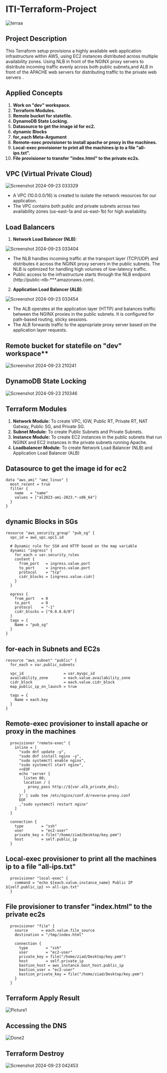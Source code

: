 # ITI-Terraform-Project

![terraa](https://github.com/user-attachments/assets/44494013-6ff5-4b6a-8ae2-db496c296ffc)


## Project Description

This Terraform setup provisions a highly available web application infrastructure within AWS, using EC2 instances distributed across multiple availability zones. Using NLB in front of the NGINX proxy servers to distribute incoming traffic evenly across both public subnets,and ALB in front of the APACHE web servers for distributing traffic to the private web servers . 


## Applied Concepts

1. **Work on "dev" workspace.**
2. **Terraform Modules.**
3. **Remote bucket for statefile.**
4. **DynamoDB State Locking.**
5. **Datasource to get the image id for ec2.**
6. **dynamic Blocks**
7. **for_each Meta-Argument**
8. **Remote-exec provisioner to install apache or proxy in the machines.**
9. **Local-exec provisioner to print all the machines ip to a file "all-ips.txt".**
10. **File provisioner to transfer "index.html" to the private ec2s.**

## VPC (Virtual Private Cloud)

![Screenshot 2024-09-23 033329](https://github.com/user-attachments/assets/022a3aff-dc16-4af8-b574-88a3e01d3e7c)

  - A VPC (10.0.0.0/16) is created to isolate the network resources for our application.
  - The VPC contains both public and private subnets across two availability zones (us-east-1a and us-east-1b) for high availability.


## Load Balancers

1. **Network Load Balancer (NLB)**:
   
![Screenshot 2024-09-23 033404](https://github.com/user-attachments/assets/cb1f414a-a12b-45dc-a76d-c973ebd9e4a9)

  - The NLB handles incoming traffic at the transport layer (TCP/UDP) and distributes it across the NGINX proxy servers in the public subnets. The NLB is optimized for handling high volumes of low-latency traffic.
  - Public access to the infrastructure starts through the NLB endpoint (http://public-nlb-***.amazonaws.com).


2. **Application Load Balancer (ALB)**:

![Screenshot 2024-09-23 033454](https://github.com/user-attachments/assets/8798e6cb-fc86-4921-b97a-c4bce7499fc8)

  - The ALB operates at the application layer (HTTP) and balances traffic between the NGINX proxies in the public subnets. It is configured for path-based routing, sticky sessions.
  - The ALB forwards traffic to the appropriate proxy server based on the application layer requests.


## Remote bucket for statefile on "dev" workspace**

![Screenshot 2024-09-23 210241](https://github.com/user-attachments/assets/2c433ce3-8631-422f-a743-8ccf9722044d)


## DynamoDB State Locking

![Screenshot 2024-09-23 210346](https://github.com/user-attachments/assets/dace6b43-69c1-497f-9907-2a2a2c8e1b89)


## Terraform Modules

1. **Network Module:** To create VPC, IGW, Public RT, Private RT, NAT Gatway, Public SG, and Private SG.
2. **Subnet Module:** To create Public Subnets and Private Subnets.
3. **Instance Module:** To create EC2 instances in the public subnets that run NGINX and EC2 instances in the private subnets running Apache.
4. **Loadbalancer Module:** To create Network Load Balancer (NLB) and Application Load Balancer (ALB)

   
## Datasource to get the image id for ec2

```hc
data "aws_ami" "amz_linux" {
  most_recent = true
  filter {
    name   = "name"
    values = ["al2023-ami-2023.*-x86_64"]
  }
}
```

## dynamic Blocks in SGs

```hc
resource "aws_security_group" "pub_sg" {
  vpc_id = aws_vpc.vpc1.id

  # Dynamic rule for SSH and HTTP based on the map variable
  dynamic "ingress" {
    for_each = var.security_rules
    content {
      from_port   = ingress.value.port
      to_port     = ingress.value.port
      protocol    = "tcp"
      cidr_blocks = [ingress.value.cidr]
    }
  }

  egress {
    from_port   = 0
    to_port     = 0
    protocol    = "-1"
    cidr_blocks = ["0.0.0.0/0"]
  }
  tags = {
    Name = "pub_sg"
  }
}
```

## for-each in Subnets and EC2s

```hc
resource "aws_subnet" "public" {
  for_each = var.public_subnets

  vpc_id                  = var.myvpc_id
  availability_zone       = each.value.availability_zone
  cidr_block              = each.value.cidr_block
  map_public_ip_on_launch = true

  tags = {
    Name = each.key
  }
}

```


## Remote-exec provisioner to install apache or proxy in the machines

```hc
  provisioner "remote-exec" {
    inline = [
      "sudo dnf update -y",
      "sudo dnf install nginx -y",
      "sudo systemctl enable nginx",
      "sudo systemctl start nginx",
      <<EOF
      echo 'server {
        listen 80;
        location / {
          proxy_pass http://${var.alb_private_dns};
        }
      }' | sudo tee /etc/nginx/conf.d/reverse-proxy.conf
      EOF
      ,"sudo systemctl restart nginx"
    ]
  }

  connection {
    type        = "ssh"
    user        = "ec2-user"
    private_key = file("/home/ziad/Desktop/key.pem")
    host        = self.public_ip
  }
```


## Local-exec provisioner to print all the machines ip to a file "all-ips.txt"

```hc
  provisioner "local-exec" {
    command = "echo ${each.value.instance_name} Public IP ${self.public_ip} >> all-ips.txt"
  }

```


## File provisioner to transfer "index.html" to the private ec2s

```hc
  provisioner "file" {
    source      = each.value.file_source
    destination = "/tmp/index.html"

    connection {
      type        = "ssh"
      user        = "ec2-user"
      private_key = file("/home/ziad/Desktop/key.pem")
      host        = self.private_ip
      bastion_host = aws_instance.bast_host.public_ip
      bastion_user = "ec2-user"
      bastion_private_key = file("/home/ziad/Desktop/key.pem")
    }
  }
```

## Terraform Apply Result

![Picture1](https://github.com/user-attachments/assets/3d833a88-f620-44ea-b7cf-e267dcad2f35)


## Accessing the DNS

![Done2](https://github.com/user-attachments/assets/8ce9bb73-6ecb-43d0-8b4a-6a09f1e79cab)


## Terraform Destroy

![Screenshot 2024-09-23 042453](https://github.com/user-attachments/assets/cd8ab18d-aaa9-4fd2-a141-35778d09c2d1)

